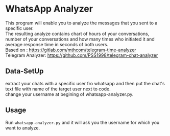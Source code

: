 # WhatsApp Analyzer

This program will enable you to analyze the messages that you sent to a specific user.<br/>
The resulting analyze contains chart of hours of your conversations, number of your conversations and how many times who initiated it and average response time in seconds of both users.<br/>
Based on : https://gitlab.com/mthcom/telegram-time-analyzer<br/>
Telegram Analyzer: https://github.com/PSS1998/telegram-chat-analyzer<br/>

## Data-SetUp

extract your chats with a specific user fro whatsapp and then put the chat's text file with name of the target user next to code.<br/>
change your username at begining of whatsapp-analyzer.py.<br/>


## Usage

Run ```whatsapp-analyzer.py``` and it will ask you the username for which you want to analyze.
